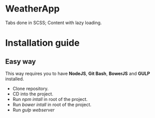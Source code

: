 # WeatherApp
Tabs done in SCSS; Content with lazy loading.

# Installation guide

## Easy way

   This way requires you to have **NodeJS**, **Git Bash**, **BowerJS** and **GULP** installed.
   - Clone repository.
   - CD into the project.
   - Run *npm intall* in root of the project.
   - Run *bower intall* in root of the project.
   - Run *gulp webserver*
